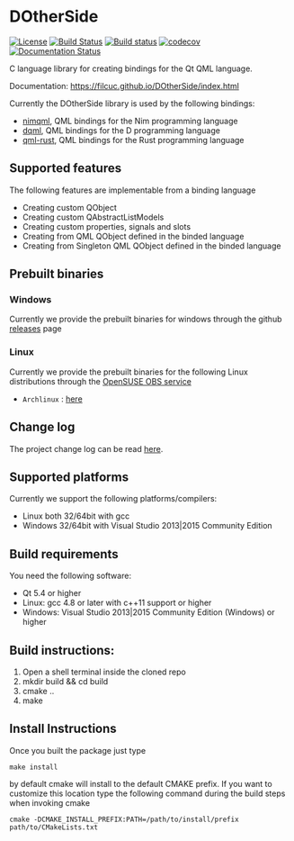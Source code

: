 # DOtherSide
[![License](https://img.shields.io/badge/license-LGPL-green.svg)](https://github.com/filcuc/DOtherSide/blob/master/LICENSE)
[![Build Status](https://travis-ci.org/filcuc/DOtherSide.svg?branch=master)](https://travis-ci.org/filcuc/DOtherSide)
[![Build status](https://ci.appveyor.com/api/projects/status/ufufhtv2h507sd96/branch/master?svg=true)](https://ci.appveyor.com/project/filcuc/dotherside/branch/master)
[![codecov](https://codecov.io/gh/filcuc/dotherside/branch/master/graph/badge.svg)](https://codecov.io/gh/filcuc/dotherside)
[![Documentation Status](https://img.shields.io/badge/read-documentation-blue.svg)](https://filcuc.github.io/DOtherSide/)

C language library for creating bindings for the Qt QML language.

Documentation: https://filcuc.github.io/DOtherSide/index.html

Currently the DOtherSide library is used by the following bindings:
* [nimqml](https://github.com/filcuc/nimqml), QML bindings for the Nim programming language
* [dqml](https://github.com/filcuc/dqml), QML bindings for the D programming language
* [qml-rust](https://github.com/White-Oak/qml-rust), QML bindings for the Rust programming language

## Supported features
The following features are implementable from a binding language
* Creating custom QObject
* Creating custom QAbstractListModels
* Creating custom properties, signals and slots
* Creating from QML QObject defined in the binded language
* Creating from Singleton QML QObject defined in the binded language

## Prebuilt binaries
### Windows
Currently we provide the prebuilt binaries for windows through the
github [releases](https://github.com/filcuc/DOtherSide/releases) page

### Linux
Currently we provide the prebuilt binaries for the following
Linux distributions through the [OpenSUSE OBS service](https://build.opensuse.org/package/show/home:filcuc/DOtherSide)
* ```Archlinux``` : [here](http://software.opensuse.org/download.html?project=home%3Afilcuc&package=DOtherSide)

## Change log
The project change log can be read [here](./CHANGELOG.md).

## Supported platforms
Currently we support the following platforms/compilers:
- Linux both 32/64bit with gcc
- Windows 32/64bit with Visual Studio 2013|2015 Community Edition

## Build requirements
You need the following software:
* Qt 5.4 or higher
* Linux: gcc 4.8 or later with c++11 support or higher
* Windows: Visual Studio 2013|2015 Community Edition (Windows) or higher

## Build instructions:
1. Open a shell terminal inside the cloned repo
2. mkdir build && cd build
3. cmake ..
4. make

## Install Instructions
Once you built the package just type
```
make install
```
by default cmake will install to the default CMAKE prefix.
If you want to customize this location type the following command
during the build steps when invoking cmake
```
cmake -DCMAKE_INSTALL_PREFIX:PATH=/path/to/install/prefix path/to/CMakeLists.txt
```
